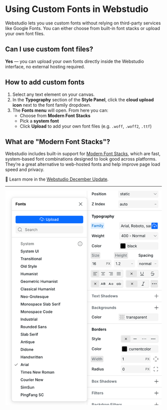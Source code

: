 # Using Custom Fonts in Webstudio

Webstudio lets you use custom fonts without relying on third-party services like Google Fonts. You can either choose from built-in font stacks or upload your own font files.

## Can I use custom font files?

**Yes** — you can upload your own fonts directly inside the Webstudio interface, no external hosting required.

## How to add custom fonts

1. Select any text element on your canvas.
2. In the **Typography** section of the **Style Panel**, click the **cloud upload icon** next to the font family dropdown.
3. The **Fonts menu** will open. From here you can:
   - Choose from **Modern Font Stacks**
   - Pick a **system font**
   - Click **Upload** to add your own font files (e.g. `.woff`, `.woff2`, `.ttf`)

## What are "Modern Font Stacks"?

Webstudio includes built-in support for [Modern Font Stacks](https://modernfontstacks.com/), which are fast, system-based font combinations designed to look good across platforms. They’re a great alternative to web-hosted fonts and help improve page load speed and privacy.

📝 Learn more in the [Webstudio December Update](https://docs.webstudio.is/news/december-update#id-6.-modern-font-stacks).

---

![upload-font](../../.gitbook/assets/upload-font.png)
